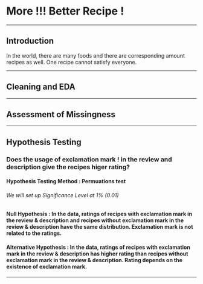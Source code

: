 # More !!! Better Recipe !

---
## Introduction

In the world, there are many foods and there are corresponding amount recipes as well.
One recipe cannot satisfy everyone. 

---

## Cleaning and EDA

---

## Assessment of Missingness

---

## Hypothesis Testing

### Does the usage of exclamation mark ! in the review and description give the recipes higer rating?

#### Hypothesis Testing Method : Permuations test

###### We will set up Significance Level at 1% (0.01)

#### Null Hypothesis :  In the data, ratings of recipes with exclamation mark in the review & description and recipes without exclamation mark in the review & description have the same distribution. Exclamation mark is not related to the ratings.

#### Alternative Hypothesis : In the data, ratings of recipes with exclamation mark in the review & description has higher rating than recipes without exclamation mark in the review & description. Rating depends on the existence of exclamation mark.

---

